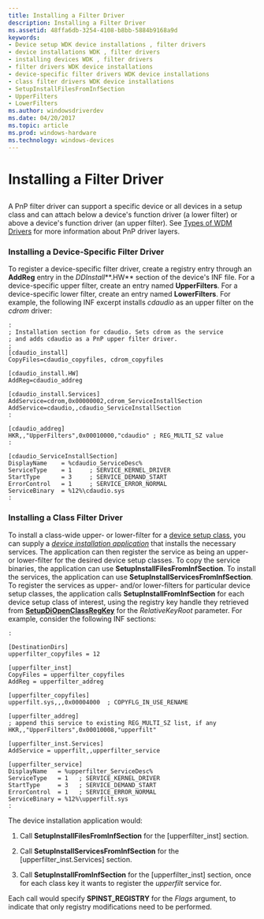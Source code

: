 ```yaml
---
title: Installing a Filter Driver
description: Installing a Filter Driver
ms.assetid: 48ffa6db-3254-4108-b8bb-5884b9168a9d
keywords:
- Device setup WDK device installations , filter drivers
- device installations WDK , filter drivers
- installing devices WDK , filter drivers
- filter drivers WDK device installations
- device-specific filter drivers WDK device installations
- class filter drivers WDK device installations
- SetupInstallFilesFromInfSection
- UpperFilters
- LowerFilters
ms.author: windowsdriverdev
ms.date: 04/20/2017
ms.topic: article
ms.prod: windows-hardware
ms.technology: windows-devices
---
```


# Installing a Filter Driver


## <a href="" id="ddk-installing-a-filter-driver-dg"></a>


A PnP filter driver can support a specific device or all devices in a setup class and can attach below a device's function driver (a lower filter) or above a device's function driver (an upper filter). See [Types of WDM Drivers](https://msdn.microsoft.com/library/windows/hardware/ff564862) for more information about PnP driver layers.

### <a href="" id="ddk-installing-a-device-specific-filter-driver-dg"></a>Installing a Device-Specific Filter Driver

To register a device-specific filter driver, create a registry entry through an **AddReg** entry in the *DDInstall***.HW** section of the device's INF file. For a device-specific upper filter, create an entry named **UpperFilters**. For a device-specific lower filter, create an entry named **LowerFilters**. For example, the following INF excerpt installs *cdaudio* as an upper filter on the *cdrom* driver:

```
:
; Installation section for cdaudio. Sets cdrom as the service 
; and adds cdaudio as a PnP upper filter driver. 
;
[cdaudio_install]
CopyFiles=cdaudio_copyfiles, cdrom_copyfiles
 
[cdaudio_install.HW]
AddReg=cdaudio_addreg
 
[cdaudio_install.Services]
AddService=cdrom,0x00000002,cdrom_ServiceInstallSection
AddService=cdaudio,,cdaudio_ServiceInstallSection
: 

[cdaudio_addreg] 
HKR,,"UpperFilters",0x00010000,"cdaudio" ; REG_MULTI_SZ value 
:

[cdaudio_ServiceInstallSection]
DisplayName    = %cdaudio_ServiceDesc%
ServiceType    = 1     ; SERVICE_KERNEL_DRIVER
StartType      = 3     ; SERVICE_DEMAND_START
ErrorControl   = 1     ; SERVICE_ERROR_NORMAL
ServiceBinary  = %12%\cdaudio.sys
:
```

### <a href="" id="ddk-installing-a-class-filter-driver-dg"></a>Installing a Class Filter Driver

To install a class-wide upper- or lower-filter for a [device setup class](device-setup-classes.md), you can supply a [*device installation application*](https://msdn.microsoft.com/library/windows/hardware/ff556277#wdkgloss-device-installation-application) that installs the necessary services. The application can then register the service as being an upper- or lower-filter for the desired device setup classes. To copy the service binaries, the application can use **SetupInstallFilesFromInfSection**. To install the services, the application can use **SetupInstallServicesFromInfSection**. To register the services as upper- and/or lower-filters for particular device setup classes, the application calls **SetupInstallFromInfSection** for each device setup class of interest, using the registry key handle they retrieved from [**SetupDiOpenClassRegKey**](https://msdn.microsoft.com/library/windows/hardware/ff552065) for the *RelativeKeyRoot* parameter. For example, consider the following INF sections:

```
:

[DestinationDirs]
upperfilter_copyfiles = 12

[upperfilter_inst]
CopyFiles = upperfilter_copyfiles
AddReg = upperfilter_addreg

[upperfilter_copyfiles]
upperfilt.sys,,,0x00004000  ; COPYFLG_IN_USE_RENAME

[upperfilter_addreg]
; append this service to existing REG_MULTI_SZ list, if any
HKR,,"UpperFilters",0x00010008,"upperfilt" 

[upperfilter_inst.Services]
AddService = upperfilt,,upperfilter_service

[upperfilter_service]
DisplayName   = %upperfilter_ServiceDesc%
ServiceType   = 1   ; SERVICE_KERNEL_DRIVER
StartType     = 3   ; SERVICE_DEMAND_START
ErrorControl  = 1   ; SERVICE_ERROR_NORMAL
ServiceBinary = %12%\upperfilt.sys
:
```

The device installation application would:

1.  Call **SetupInstallFilesFromInfSection** for the \[upperfilter_inst\] section.

2.  Call **SetupInstallServicesFromInfSection** for the \[upperfilter_inst.Services\] section.

3.  Call **SetupInstallFromInfSection** for the \[upperfilter_inst\] section, once for each class key it wants to register the *upperfilt* service for.

Each call would specify **SPINST_REGISTRY** for the *Flags* argument, to indicate that only registry modifications need to be performed.

 

 





